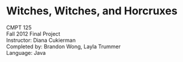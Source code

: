 # Witches, Witches, and Horcruxes

CMPT 125  
Fall 2012 Final Project  
Instructor: Diana Cukierman  
Completed by: Brandon Wong, Layla Trummer  
Language: Java